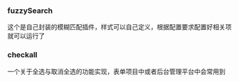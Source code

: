 ### fuzzySearch
这个是自己封装的模糊匹配插件，样式可以自己定义，根据配置要求配置好相关项就可以运行了
### checkall
一个关于全选与取消全选的功能实现，表单项目中或者后台管理平台中会常用到
